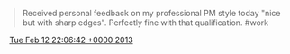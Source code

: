 > Received personal feedback on my professional PM style today "nice but with sharp edges"\. Perfectly fine with that qualification\. \#work

<img src="../../media/tweet.ico" width="12" /> [Tue Feb 12 22:06:42 +0000 2013](https://twitter.com/DromerDenker/status/301452296561233920)